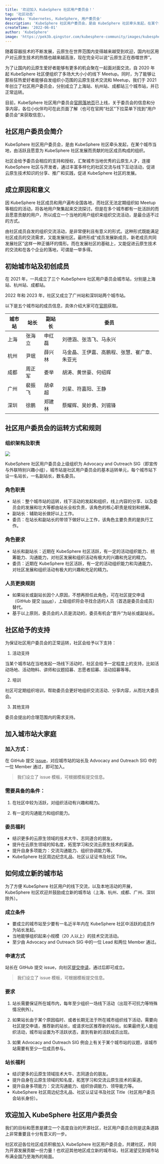 ```yaml
---
title: '欢迎加入 KubeSphere 社区用户委员会！'
tag: '社区动态'
keywords: 'Kubernetes, KubeSphere, 用户委员会'
description: 'KubeSphere 社区用户委员会，是由 KubeSphere 社区牵头发起，在某个城市当地，由活跃且愿意为 KubeSphere 社区发展而贡献的社区成员构成的组织。'
createTime: '2022-06-01'
author: 'KubeSphere'
image: 'https://pek3b.qingstor.com/kubesphere-community/images/kubesphere-user-group-cover.png'
---
```


随着容器技术的不断发展，云原生在世界范围内变得越来越受到欢迎，国内社区用户对云原生技术的热情也越来越高涨，现在完全可以说“云原生正在吞噬世界”。

为了让国内的云原生爱好者能够有更多的机会聚在一起面对面交流，自 2020 年起 KubeSphere 社区便组织了多场大大小小的线下 Meetup。同时，为了能够让那些狂热爱好者能够自发组织小范围的云原生技术交流和 Meetup，我们于 2021 年创立了社区用户委员会，分别成立了上海站、杭州站、成都站三个城市站，并已正常运转。

目前，KubeSphere 社区用户委员会[官网落地页](https://kubesphere.io/zh/user-group/)已上线，关于委员会的信息和分享内容，各位小伙伴均可在此页面了解（也可在官网“社区”下拉菜单下找到“用户委员会”来获取信息）。

## 社区用户委员会简介

KubeSphere 社区用户委员会，是由 KubeSphere 社区牵头发起，在某个城市当地，由活跃且愿意为 KubeSphere 社区发展而贡献的社区成员构成的组织。

社区会给予委员会相应的支持和授权，汇聚城市当地优秀的云原生人才，连接 KubeSphere 社区与开发者，通过丰富多样化的社区交流与线下互动活动，促进云原生技术知识的分享、推广和实践，促进 KubeSphere 社区的发展。

## 成立原因和意义

因 KubeSphere 社区成员和用户遍布全国各地，而社区无法定期组织如 Meetup 等相应的活动，将各地用户聚集起来交流探讨。但是在多个城市都有一批活跃的而且愿意贡献的用户，所以成立一个当地的用户组织来组织交流活动，是最合适不过的方式。

由社区成员自发的组织交流活动，是非常便利且有意义的形式。这种形式既能满足社区成员的交流需求，又能发展社区。最终形成“成员发展新成员，新老成员共同发展社区”这样一种正循环的情形。而在发展社区的基础上，又能促进云原生技术的交流和在各个企业的落地，可谓是一举多得。

## 初始城市站及初创成员

在 2021 年，一共成立了三个 KubeSphere 社区用户委员会城市站，分别是上海站、杭州站、成都站。

2022 年和 2023 年，社区又成立了广州站和深圳站两个城市站。

以下是五个城市站的成员信息，具体介绍大家可在[官网](https://www.kubesphere.io/zh/user-group/)获取。

| 城市站 | 站长   | 副站长 | 委员     |
| ------ | ------ | ------ | ------ |
| 上海   | 张海立 | 申红磊 | 刘德涵、张浩飞、马永兴|
| 杭州   | 尹珉   | 薛兴林 | 马金晶、王伊嘉、高鹏程、张慧、崔广章、朱亚光        |
| 成都   | 周正军 | 娄举   | 胡涛、黄世豪、何绍辉   |
| 广州   | 裴振飞 | 胡卓超   | 刘星、符嘉阳、王静  |
| 深圳   | 徐鹏 | 郑建林  | 蔡耀辉、吴妙勇、刘锡锋   |

## 社区用户委员会的运转方式和规则

### 组织架构及职责

![](https://pek3b.qingstor.com/kubesphere-community/images/kubesphere-user-group-architecture.png)

KubeSphere 社区用户委员会上级组织为 Advocacy and Outreach SIG（即宣传与外联特别兴趣小组），城市站是社区用户委员会的基本运转单元，每个城市站下设一名站长，一名副站长，数名委员。

### 角色职责

* 站长：整个城市站的运转，线下活动的发起和组织，线上内容的分享、以及委员会的发展和壮大等都由站长全权负责，该角色的核心职责是规划和统筹。
* 副站长：辅助站长做好以上工作。
* 委员：在站长和副站长的带领下做好以上工作，该角色主要负责的是执行工作。

### 角色要求

* 站长和副站长：近期在 KubeSphere 社区活跃，有一定的活动组织能力、统筹能力、沟通能力，对社区发展和组织活动有极大的兴趣和充足的精力。
* 委员：近期在 KubeSphere 社区活跃，有一定的活动组织能力和沟通能力，对社区发展和组织活动有极大的兴趣和充足的精力。

### 人员更换规则

* 如果站长或副站长因个人原因，不想再担任此角色，可在社区提交申请（GitHub 提交 [issue](https://github.com/kubesphere/community/issues)），上级组织将会寻找合适的人员（首选是委员会成员）替代。
* 基于以上原则，委员会的人员是流动的，委员有机会“晋升”为站长或副站长。

## 社区给予的支持

为保证社区用户委员会的正常运转，社区会给予以下支持：

1.  活动支持

当某个城市站在当地发起一场线下活动时，社区会给予一定程度上的支持，比如活动场地、活动物料、讲师和议题招募、志愿者招募、活动招募等等。

2.  培训

社区可定期组织培训，帮助委员会更好地组织交流活动、分享内容，从而壮大委员会。

3.  其他支持

委员会提出的合理范围内的需求支持。

## 加入城市站大家庭

### 加入方式：

在 GitHub 提交 [issue](https://github.com/kubesphere/community/issues/new?assignees=&labels=area%2Fuser-group&projects=&template=user_group_guest.yml&title=REQUEST%3A+Apply+to+join+the+User+Group+in+%5Bcity+name%5D+)，对应城市站的站长及 Advocacy and Outreach SIG 中的一位 Member 通过，即可加入。

> 我们设立了 issue 模板，可根据模板提交信息。

### 需要具备的条件：

1. 在社区中较为活跃，对组织活动有兴趣和精力。

2. 有一定的沟通能力和组织能力。

### 委员福利

* 结识更多的云原生领域的技术大牛、志同道合的朋友。
* 提升在云原生领域的知名度，拓宽学习和交流云原生技术的渠道。
* 提升自身多项能力：交流沟通能力、组织协调能力等。
* KubeSphere 社区周边纪念礼品、社区认证证书及社区 Title。

## 如何成立新的城市站

为了方便 KubeSphere 社区用户的线下交流，以及本地活动的开展，KubeSphere 社区欢迎并鼓励成立新的城市站（上海、杭州、成都、广州、深圳除外）。

### 成立条件

* 要成立的城市站至少要有一名近半年内在 KubeSphere 社区中活跃的成员作为站长发起。
* 当地能够组织起来小规模（20 人以上）的技术交流活动。
* 至少由 Advocacy and Outreach SIG 中的一位 Lead 和两位 Member 通过。

### 申请方式

站长在 GitHub 提交 issue，向社区[提交申请](https://github.com/kubesphere/community/issues/new?assignees=&labels=area%2Fuser-group&template=new_leader.yml&title=REQUEST%3A+New+leader+for+a+User+Group+in+new+city)，通过后即可成立。

> 我们设立了 issue 模板，可根据模板提交信息。

### 要求

1. 站长需要保证所在城市内，每年至少组织一场线下活动（出现不可抗力等特殊情况例外）。

2. 如果站长由于某个原因临时、或者长期无法于所在城市组织线下活动，需要向社区提交申请，推荐新的站长，或请求社区推荐新的站长。如果最终无人能组织活动，城市站设置为不活跃状态，直到有新的活跃成员出现。

3. 如果 Advocacy and Outreach SIG 例会上有关于某个城市站的议题，该城市站需要有至少一位成员参与。

### 站长福利

* 结识更多的云原生领域技术大牛、志同道合的朋友。
* 提升自身在云原生领域的知名度，拓宽学习和交流云原生技术的渠道。
* 提升自身多项能力：交流沟通能力、组织协调能力、领导能力等。
* KubeSphere 社区周边纪念礼品、社区认证证书及社区 Title（社区用户委员会站长身份）。

## 欢迎加入 KubeSphere 社区用户委员会

我们的目标和愿景是建立一个高度自治的开源社区，社区用户委员会则是这条道路上非常重要且十分有意义的一步。

社区欢迎各位社区成员积极加入 KubeSphere 社区用户委员会，共建社区，共同为开源发展贡献一份力量！也欢迎其他地区成立新的城市站，社区渴望见到城市站布满全国乃至海外的局面。
